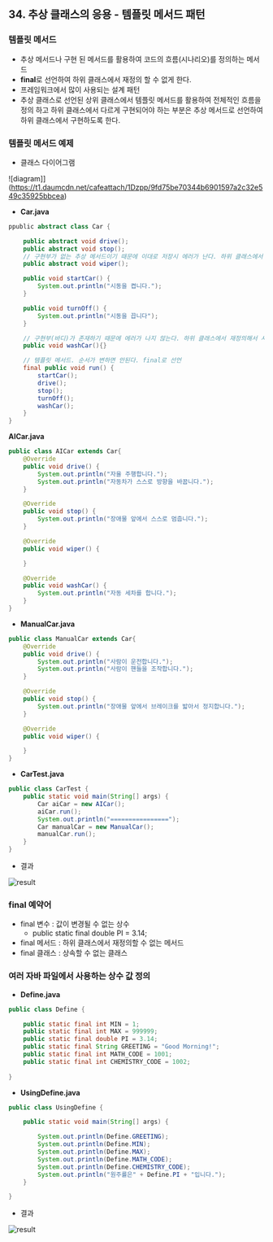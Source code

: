 ## 34. 추상 클래스의 응용 - 템플릿 메서드 패턴

### 템플릿 메서드

- 추상 메서드나 구현 된 메서드를 활용하여 코드의 흐름(시나리오)를 정의하는 메서드
- **final**로 선언하여 하위 클래스에서 재정의 할 수 없게 한다.
- 프레임워크에서 많이 사용되는 설계 패턴
- 추상 클래스로 선언된 상위 클래스에서 템플릿 메서드를 활용하여 전체적인 흐름을 정의 하고 하위 클래스에서 다르게 구현되어야 하는 부분은 추상 메서드로 선언하여 하위 클래스에서 구현하도록 한다.

### 템플릿 메서드 예제

- 클래스 다이어그램

![diagram]](https://t1.daumcdn.net/cafeattach/1Dzpp/9fd75be70344b6901597a2c32e549c35925bbcea)

- **Car.java**

```java
ppublic abstract class Car {

    public abstract void drive();
    public abstract void stop();
    // 구현부가 없는 추상 메서드이기 때문에 이대로 저장시 에러가 난다. 하위 클래스에서 반드시 구현 필요
    public abstract void wiper();

    public void startCar() {
        System.out.println("시동을 켭니다.");
    }

    public void turnOff() {
        System.out.println("시동을 끕니다");
    }

    // 구현부(바디)가 존재하기 때문에 에러가 나지 않는다. 하위 클래스에서 재정의해서 사용 가능.
    public void washCar(){}

    // 템플릿 메서드. 순서가 변하면 안된다. final로 선언
    final public void run() {
        startCar();
        drive();
        stop();
        turnOff();
        washCar();
    }
}
```

**AICar.java**

```java
public class AICar extends Car{
    @Override
    public void drive() {
        System.out.println("자율 주행합니다.");
        System.out.println("자동차가 스스로 방향을 바꿉니다.");
    }

    @Override
    public void stop() {
        System.out.println("장애물 앞에서 스스로 멈춥니다.");
    }

    @Override
    public void wiper() {

    }

    @Override
    public void washCar() {
        System.out.println("자동 세차를 합니다.");
    }
}
```

- **ManualCar.java**

```java
public class ManualCar extends Car{
    @Override
    public void drive() {
        System.out.println("사람이 운전합니다.");
        System.out.println("사람이 핸들을 조작합니다.");
    }

    @Override
    public void stop() {
        System.out.println("장애물 앞에서 브레이크를 밟아서 정지합니다.");
    }

    @Override
    public void wiper() {

    }
}
```

- **CarTest.java**

```java
public class CarTest {
    public static void main(String[] args) {
        Car aiCar = new AICar();
        aiCar.run();
        System.out.println("================");
        Car manualCar = new ManualCar();
        manualCar.run();
    }
}
```

- 결과

![result](https://t1.daumcdn.net/cafeattach/1Dzpp/067381f06201fe0b6fd063a3c9af74fc9f8fd8aa)

### final 예약어

- final 변수 :  값이 변경될 수 없는 상수
    - public static final double PI = 3.14;
- final 메서드 : 하위 클래스에서 재정의할 수 없는 메서드
- final 클래스 : 상속할 수 없는 클래스

### 여러 자바 파일에서 사용하는 상수 값 정의

- **Define.java**

```java
public class Define {

	public static final int MIN = 1;
	public static final int MAX = 999999;
	public static final double PI = 3.14;
	public static final String GREETING = "Good Morning!";
	public static final int MATH_CODE = 1001;
	public static final int CHEMISTRY_CODE = 1002;
	
}
```

- **UsingDefine.java**

```java
public class UsingDefine {

	public static void main(String[] args) {

		System.out.println(Define.GREETING);
		System.out.println(Define.MIN);
		System.out.println(Define.MAX);
		System.out.println(Define.MATH_CODE);
		System.out.println(Define.CHEMISTRY_CODE);
		System.out.println("원주률은" + Define.PI + "입니다.");
	}

}
```

- 결과

![result](https://t1.daumcdn.net/cafeattach/1Dzpp/38432408452b57ff343d189de59dcd285280c27b)
